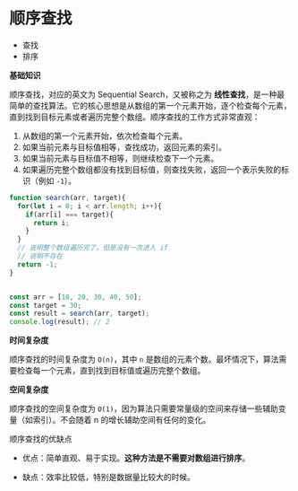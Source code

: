 # 顺序查找

- 查找
- 排序



**基础知识**

顺序查找，对应的英文为 Sequential Search，又被称之为 **线性查找**，是一种最简单的查找算法。它的核心思想是从数组的第一个元素开始，逐个检查每个元素，直到找到目标元素或者遍历完整个数组。顺序查找的工作方式非常直观：

1. 从数组的第一个元素开始，依次检查每个元素。
2. 如果当前元素与目标值相等，查找成功，返回元素的索引。
3. 如果当前元素与目标值不相等，则继续检查下一个元素。
4. 如果遍历完整个数组都没有找到目标值，则查找失败，返回一个表示失败的标识（例如 `-1`）。

```js
function search(arr, target){
  for(let i = 0; i < arr.length; i++){
    if(arr[i] === target){
      return i;
    }
  }
  // 说明整个数组遍历完了，但是没有一次进入 if
  // 说明不存在
  return -1;
}


const arr = [10, 20, 30, 40, 50];
const target = 30;
const result = search(arr, target);
console.log(result); // 2
```



**时间复杂度**

顺序查找的时间复杂度为 `O(n)`，其中 `n` 是数组的元素个数。最坏情况下，算法需要检查每一个元素，直到找到目标值或遍历完整个数组。





**空间复杂度**

顺序查找的空间复杂度为 `O(1)`，因为算法只需要常量级的空间来存储一些辅助变量（如索引）。不会随着 n 的增长辅助空间有任何的变化。



顺序查找的优缺点

- 优点：简单直观、易于实现。**这种方法是不需要对数组进行排序**。

- 缺点：效率比较低，特别是数据量比较大的时候。

